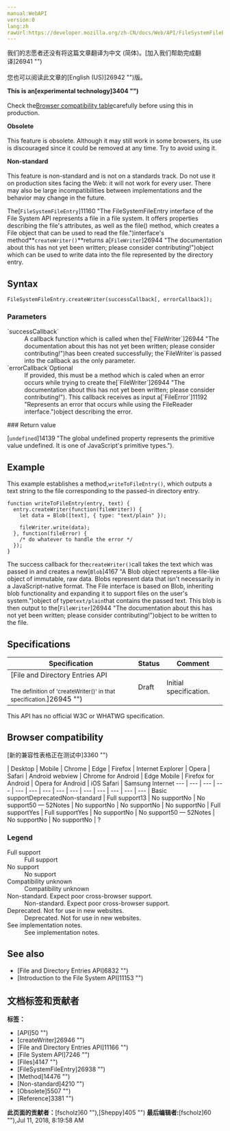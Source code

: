 ```yaml
---
manual:WebAPI
version:0
lang:zh
rawUrl:https://developer.mozilla.org/zh-CN/docs/Web/API/FileSystemFileEntry/createWriter
---
```




<bdi>我们的志愿者还没有将这篇文章翻译为<bdi>中文 (简体)</bdi>。[加入我们帮助完成翻译]26941 "")<br></br>您也可以阅读此文章的[English (US)]26942 "")版。</bdi>






**This is an[experimental technology]3404 "")**<br></br>Check the[Browser compatibility table](%11223#Browser_compatibility "")carefully before using this in production.




**Obsolete**<br></br>This feature is obsolete. Although it may still work in some browsers, its use is discouraged since it could be removed at any time. Try to avoid using it.




**Non-standard**<br></br>This feature is non-standard and is not on a standards track. Do not use it on production sites facing the Web: it will not work for every user. There may also be large incompatibilities between implementations and the behavior may change in the future.




The[`FileSystemFileEntry`]11160 "The FileSystemFileEntry interface of the File System API represents a file in a file system. It offers properties describing the file's attributes, as well as the file() method, which creates a File object that can be used to read the file.")interface&#39;s method**`createWriter()`**returns a[`FileWriter`]26944 "The documentation about this has not yet been written; please consider contributing!")object which can be used to write data into the file represented by the directory entry.


## Syntax<a name="Syntax"></a>

```
FileSystemFileEntry.createWriter(successCallback[, errorCallback]);
```

### Parameters<a name="Parameters"></a>
<dl><dt id=''>`successCallback`</dt><dd>A callback function which is called when the[`FileWriter`]26944 "The documentation about this has not yet been written; please consider contributing!")has been created successfully; the`FileWriter`is passed into the callback as the only parameter.</dd><dt id=''>`errorCallback`Optional</dt><dd>If provided, this must be a method which is caled when an error occurs while trying to create the[`FileWriter`]26944 "The documentation about this has not yet been written; please consider contributing!"). This callback receives as input a[`FileError`]11192 "Represents an error that occurs while using the FileReader interface.")object describing the error.</dd></dl>
### Return value<a name="Return_value"></a>


[`undefined`]14139 "The global undefined property represents the primitive value undefined. It is one of JavaScript's primitive types.").


## Example<a name="Example"></a>


This example establishes a method,`writeToFileEntry()`, which outputs a text string to the file corresponding to the passed-in directory entry.


```
function writeToFileEntry(entry, text) {
  entry.createWriter(function(fileWriter)) {
    let data = Blob([text], { type: "text/plain" });

    fileWriter.write(data);
  }, function(fileError) {
    /* do whatever to handle the error */
  });
}
```


The success callback for the`createWriter()`call takes the text which was passed in and creates a new[`Blob`]4167 "A Blob object represents a file-like object of immutable, raw data. Blobs represent data that isn't necessarily in a JavaScript-native format. The File interface is based on Blob, inheriting blob functionality and expanding it to support files on the user's system.")object of type`text/plain`that contains the passed text. This blob is then output to the[`FileWriter`]26944 "The documentation about this has not yet been written; please consider contributing!")object to be written to the file.


## Specifications<a name="Specifications"></a>

Specification | Status | Comment 
 ---  |  ---  |  ---  | 
[File and Directory Entries API<br></br><small>The definition of &#39;createWriter()&#39; in that specification.</small>]26945 "") | Draft | Initial specification. 



This API has no official W3C or WHATWG specification.


## Browser compatibility<a name="Browser_compatibility"></a>
[新的兼容性表格正在测试中<i></i>]3360 "")

 | <abbr>Desktop<i></i></abbr> | <abbr>Mobile<i></i></abbr> 
 | <abbr>Chrome<i></i></abbr> | <abbr>Edge<i></i></abbr> | <abbr>Firefox<i></i></abbr> | <abbr>Internet Explorer<i></i></abbr> | <abbr>Opera<i></i></abbr> | <abbr>Safari<i></i></abbr> | <abbr>Android webview<i></i></abbr> | <abbr>Chrome for Android<i></i></abbr> | <abbr>Edge Mobile<i></i></abbr> | <abbr>Firefox for Android<i></i></abbr> | <abbr>Opera for Android<i></i></abbr> | <abbr>iOS Safari<i></i></abbr> | <abbr>Samsung Internet<i></i></abbr> 
 ---  |  ---  |  ---  |  ---  |  ---  |  ---  |  ---  |  ---  |  ---  |  ---  |  ---  |  ---  |  ---  |  ---  | 
Basic support<abbr>Deprecated<i></i></abbr><abbr>Non-standard<i></i></abbr> | <abbr>Full support</abbr>13 | <abbr>No support</abbr>No | <abbr>No support</abbr>50 — 52<abbr>Notes<i></i></abbr> | <abbr>No support</abbr>No | <abbr>No support</abbr>No | <abbr>No support</abbr>No | <abbr>Full support</abbr>Yes | <abbr>Full support</abbr>Yes | <abbr>No support</abbr>No | <abbr>No support</abbr>50 — 52<abbr>Notes<i></i></abbr> | <abbr>No support</abbr>No | <abbr>No support</abbr>No | <abbr>?</abbr> 


### Legend<a name="Legend"></a>
<dl><dt id=''><abbr>Full support</abbr></dt><dd>Full support</dd><dt id=''><abbr>No support</abbr></dt><dd>No support</dd><dt id=''><abbr>Compatibility unknown</abbr></dt><dd>Compatibility unknown</dd><dt id=''><abbr>Non-standard. Expect poor cross-browser support.<i></i></abbr></dt><dd>Non-standard. Expect poor cross-browser support.</dd><dt id=''><abbr>Deprecated. Not for use in new websites.<i></i></abbr></dt><dd>Deprecated. Not for use in new websites.</dd><dt id=''><abbr>See implementation notes.<i></i></abbr></dt><dd>See implementation notes.</dd></dl>

## See also<a name="See_also"></a>

* [File and Directory Entries API]6832 "")
* [Introduction to the File System API]11153 "")



## 文档标签和贡献者
**标签：**
* [API]50 "")
* [createWriter]26946 "")
* [File and Directory Entries API]11166 "")
* [File System API]7246 "")
* [Files]4147 "")
* [FileSystemFileEntry]26938 "")
* [Method]14476 "")
* [Non-standard]4210 "")
* [Obsolete]5507 "")
* [Reference]3381 "")

**此页面的贡献者：**[fscholz]60 ""),[Sheppy]405 "")
**最后编辑者:**[fscholz]60 ""),<time>Jul 11, 2018, 8:19:58 AM</time>



